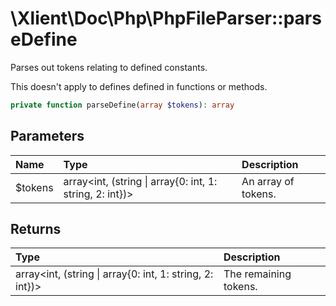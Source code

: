 # \\Xlient\\Doc\\Php\\PhpFileParser::parseDefine

Parses out tokens relating to defined constants.

This doesn't apply to defines defined in functions or methods.

```php
private function parseDefine(array $tokens): array
```

## Parameters

| Name | Type | Description |
| :--- | :--- | :--- |
| $tokens | array\<int, \(string \| array\{0: int, 1: string, 2: int\}\)\> | An array of tokens. |

## Returns

| Type | Description |
| :--- | :--- |
| array\<int, \(string \| array\{0: int, 1: string, 2: int\}\)\> | The remaining tokens. |